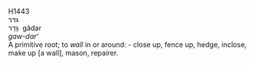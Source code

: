 H1443  
גּדר  
גָּדַר ‎ gâdar  
*gaw-dar‘*  
A primitive root; to *wall* in or around: - close up, fence up, hedge,
inclose, make up \[a wall\], mason, repairer.  
